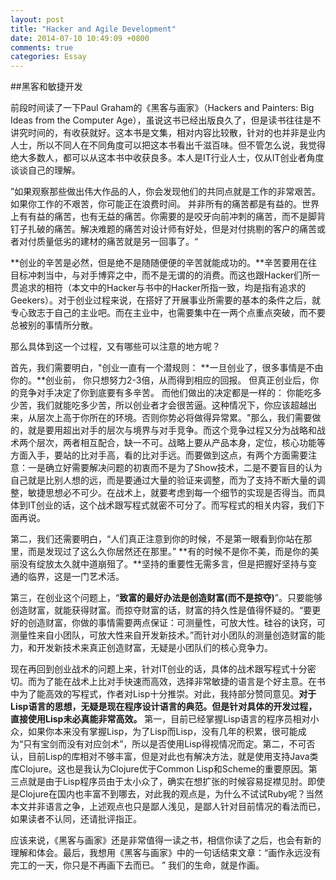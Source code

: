 ```yaml
---
layout: post
title: "Hacker and Agile Development"
date: 2014-07-10 10:49:09 +0800
comments: true
categories: Essay
---
```

##黑客和敏捷开发  
  
前段时间读了一下Paul Graham的《黑客与画家》（Hackers and Painters: Big Ideas from the Computer Age），虽说这书已经出版良久了，但是读书往往是不讲究时间的，有收获就好。这本书是文集，相对内容比较散，针对的也并非是业内人士，所以不同人在不同角度可以把这本书看出千滋百味。但不管怎么说，我觉得绝大多数人，都可以从这本书中收获良多。本人是IT行业人士，仅从IT创业者角度谈谈自己的理解。  

”如果观察那些做出伟大作品的人，你会发现他们的共同点就是工作的非常艰苦。如果你工作的不艰苦，你可能正在浪费时间。 并非所有的痛苦都是有益的。世界上有有益的痛苦，也有无益的痛苦。你需要的是咬牙向前冲刺的痛苦，而不是脚背钉子扎破的痛苦。解决难题的痛苦对设计师有好处，但是对付挑剔的客户的痛苦或者对付质量低劣的建材的痛苦就是另一回事了。“  

**创业的辛苦是必然，但是绝不是随随便便的辛苦就能成功的。**辛苦要用在往目标冲刺当中，与对手博弈之中，而不是无谓的的消费。而这也跟Hacker们所一贯追求的相符（本文中的Hacker与书中的Hacker所指一致，均是指有追求的Geekers）。对于创业过程来说，在搭好了开展事业所需要的基本的条件之后，就专心致志于自己的主业吧。而在主业中，也需要集中在一两个点重点突破，而不要总被别的事情所分散。  

那么具体到这一个过程，又有哪些可以注意的地方呢？ 
 
首先，我们需要明白，"创业一直有一个潜规则： **一旦创业了，很多事情是不由你的。**创业前， 你只想努力2-3倍，从而得到相应的回报。 但真正创业后，你的竞争对手决定了你到底要有多辛苦。 而他们做出的决定都是一样的： 你能吃多少苦，我们就能吃多少苦，所以创业者才会很苦逼。这种情况下，你应该超越出来，从层次上高于你所在的环境。否则你势必将做得异常累。"那么，我们需要做的，就是要用超出对手的层次与境界与对手竞争。而这个竞争过程又分为战略和战术两个层次，两者相互配合，缺一不可。战略上要从产品本身，定位，核心功能等方面入手，要站的比对手高，看的比对手远。而要做到这点，有两个方面需要注意：一是确立好需要解决问题的初衷而不是为了Show技术，二是不要盲目的认为自己就是比别人想的远，而是要通过大量的验证来调整，而为了支持不断大量的调整，敏捷思想必不可少。在战术上，就要考虑到每一个细节的实现是否得当。而具体到IT创业的话，这个战术跟写程式就密不可分了。而写程式的相关内容，我们下面再说。  

第二，我们还需要明白，“人们真正注意到你的时候，不是第一眼看到你站在那里，而是发现过了这么久你居然还在那里。” **有的时候不是你不美，而是你的美丽没有绽放太久就中道崩殂了。**坚持的重要性无需多言，但是把握好坚持与变通的临界，这是一门艺术活。

第三，在创业这个问题上，“**致富的最好办法是创造财富(而不是掠夺)**”。只要能够创造财富，就能获得财富。而掠夺财富的话，财富的持久性是值得怀疑的。“要更好的创造财富，你做的事情需要两点保证：可测量性，可放大性。硅谷的诀窍，可测量性来自小团队，可放大性来自开发新技术。”而针对小团队的测量创造财富的能力，和开发新技术来真正创造财富，无疑是小团队们的核心竞争力。  

现在再回到创业战术的问题上来，针对IT创业的话，具体的战术跟写程式十分密切。而为了能在战术上比对手快速而高效，选择非常敏捷的语言是个好主意。在书中为了能高效的写程式，作者对Lisp十分推崇。对此，我持部分赞同意见。**对于Lisp语言的思想，无疑是现在程序设计语言的典范。但是针对具体的开发过程，直接使用Lisp未必真能非常高效。** 第一，目前已经掌握Lisp语言的程序员相对小众，如果你本来没有掌握Lisp，为了Lisp而Lisp，没有几年的积累，很可能成为“只有宝剑而没有对应剑术”，所以是否使用Lisp得视情况而定。第二，不可否认，目前Lisp的库相对不够丰富，但是对此也有解决方法，就是使用支持Java类库Clojure。这也是我认为Clojure优于Common Lisp和Scheme的重要原因。第三点就是由于Lisp程序员由于太小众了，确实在想扩张的时候容易捉襟见肘。即使是Clojure在国内也丰富不到哪去，对此我的观点是，为什么不试试Ruby呢？当然本文并非语言之争，上述观点也只是鄙人浅见，是鄙人针对目前情况的看法而已，如果读者不认同，还请批评指正。

应该来说，《黑客与画家》还是非常值得一读之书，相信你读了之后，也会有新的理解和体会。最后，我想用《黑客与画家》中的一句话结束文章：“画作永远没有完工的一天，你只是不再画下去而已。 ” 我们的生命，就是作画。





